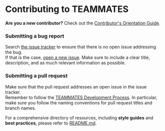# Contributing to TEAMMATES
**Are you a new contributor?** Check out the [Contributor's Orientation Guide][COG].

[COG]: /docs/orientation-guide.md

### Submitting a bug report
Search [the issue tracker][issue tracker] to ensure that there is no open issue addressing the bug.  
If that is the case, [open a new issue][new issue]. Make sure to include a clear title, description, and as much relevant information as possible.

[issue tracker]: https://github.com/TEAMMATES/teammates/issues
[new issue]: https://github.com/TEAMMATES/teammates/issues/new

### Submitting a pull request
Make sure that the pull request addresses an open issue in the issue tracker.  
Remember to follow the [TEAMMATES Development Process][dev]. In particular, make sure you follow the naming
conventions for pull request titles and branch names.

[dev]: /docs/process.md

For a comprehensive directory of resources, including **style guides** and **best practices**, please refer to [README.md][readme].

[readme]: /README.md
